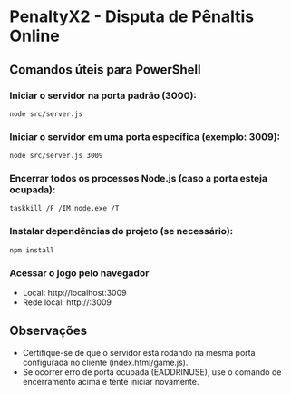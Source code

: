 # PenaltyX2 - Disputa de Pênaltis Online

## Comandos úteis para PowerShell

### Iniciar o servidor na porta padrão (3000):
```
node src/server.js
```

### Iniciar o servidor em uma porta específica (exemplo: 3009):
```
node src/server.js 3009
```

### Encerrar todos os processos Node.js (caso a porta esteja ocupada):
```
taskkill /F /IM node.exe /T
```

### Instalar dependências do projeto (se necessário):
```
npm install
```

### Acessar o jogo pelo navegador
- Local: http://localhost:3009
- Rede local: http://<seu-ip-local>:3009

<!-- //http://localhost:3009 ; http://172.16.1.195:3009 -->

## Observações
- Certifique-se de que o servidor está rodando na mesma porta configurada no cliente (index.html/game.js).
- Se ocorrer erro de porta ocupada (EADDRINUSE), use o comando de encerramento acima e tente iniciar novamente.

